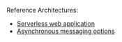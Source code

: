 Reference Architectures: 
- [Serverless web application](https://docs.microsoft.com/en-us/azure/architecture/reference-architectures/serverless/web-app)
- [Asynchronous messaging options](https://docs.microsoft.com/en-us/azure/architecture/guide/technology-choices/messaging)
